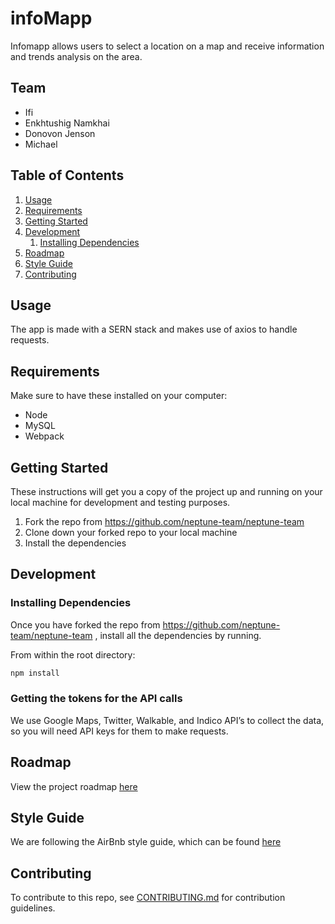 # infoMapp 
Infomapp allows users to select a location on a map and receive information and trends analysis on the area.
 
## Team
  - Ifi 
  - Enkhtushig Namkhai
  - Donovon Jenson
  - Michael
 
## Table of Contents
1. [Usage](#Usage)
1. [Requirements](#requirements)
1. [Getting Started](#GettingStarted)
1. [Development](#development)
    1. [Installing Dependencies](#installing-dependencies)
1. [Roadmap](#roadmap)
1. [Style Guide](#StyleGuide)
1. [Contributing](#contributing)
 
## Usage
The app is made with a SERN stack and makes use of axios to handle requests.
 
## Requirements
Make sure to have these installed on your computer:
- Node 
- MySQL
- Webpack
 
## Getting Started
These instructions will get you a copy of the project up and running on your local machine for development and testing purposes.
 
1. Fork the repo from  https://github.com/neptune-team/neptune-team
2. Clone down your forked repo to your local machine
3. Install the dependencies
 
## Development
### Installing Dependencies
Once you have forked the repo from https://github.com/neptune-team/neptune-team , install all the dependencies by running.
 
From within the root directory:
 
```sh
npm install
```
### Getting the tokens for the API calls
We use Google Maps, Twitter, Walkable, and Indico API’s to collect the data, so you will need API keys for them to make requests.
 
## Roadmap
View the project roadmap [here](https://docs.google.com/document/d/14R5krals0KnXu05CmTL3FIRflyM3Ktmrj6nMeNnD8hA/edit)
 
## Style Guide
We are following the AirBnb style guide, which can be found [here](https://github.com/airbnb/javascript)
 
## Contributing
To contribute to this repo, see [CONTRIBUTING.md](https://github.com/neptune-team/neptune-team/blob/master/CONTRIBUTING.md) for contribution guidelines.
 
 


